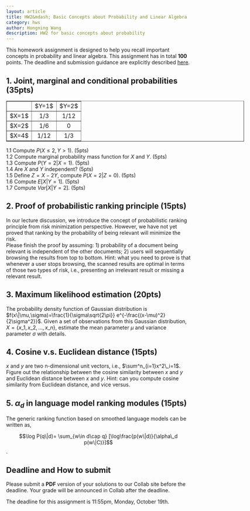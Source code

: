 ```yaml
---
layout: article     
title: HW2&mdash; Basic Concepts about Probability and Linear Algebra        
category: hws        
author: Hongning Wang
description: HW2 for basic concepts about probability      
---
```


This homework assignment is designed to help you recall important concepts in probability and linear algebra. This assignment has in total **100** points. The deadline and submission guidance are explicitly described [here](#time).

## 1. Joint, marginal and conditional probabilities (35pts)

<center>
<table border="1" style="width:650px;">
	<tr>
		<td align="center"></td>
		<td align="center">$Y=1$</td>
		<td align="center">$Y=2$</td>
	</tr>
	<tr>
		<td align="center">$X=1$</td>
		<td align="center">1/3</td>
		<td align="center">1/12</td>
	</tr>
	<tr>
		<td align="center">$X=2$</td>
		<td align="center">1/6</td>
		<td align="center">0</td>
	</tr>
	<tr>
		<td align="center">$X=4$</td>
		<td align="center">1/12</td>
		<td align="center">1/3</td>
	</tr>
</table>
</center> 

1.1 Compute $P(X\le 2, Y>1)$. (5pts)             
1.2 Compute marginal probability mass function for $X$ and $Y$. (5pts)                 
1.3 Compute $P(Y=2|X=1)$. (5pts)       
1.4 Are $X$ and $Y$ independent? (5pts)             
1.5 Define $Z=X-2Y$, compute $P(X=2|Z=0)$. (5pts)             
1.6 Compute $E[X|Y=1]$. (5pts)                   
1.7 Compute $Var[X|Y=2]$. (5pts)                         


## 2. Proof of probabilistic ranking principle (15pts)

In our lecture discussion, we introduce the concept of probabilistic ranking principle from risk minimization perspective. However, we have not yet proved that ranking by the probability of being relevant will minimize the risk.         
Please finish the proof by assuming: 1) probability of a document being relevant is independent of the other documents; 2) users will sequentially browsing the results from top to bottom. Hint: what you need to prove is that whenever a user stops browsing, the scanned results are optimal in terms of those two types of risk, i.e., presenting an irrelevant result or missing a relevant result.      

## 3. Maximum likelihood estimation (20pts) 

The probability density function of Gaussian distribution is $f(x\|\mu,\sigma)=\frac{1}{\sigma\sqrt{2\pi}} e^{-\frac{(x-\mu)^2}{2\sigma^2}}$. Given a set of observations from this Gaussian distribution, $X=\{x\_1,x\_2,\dots,x\_n\}$, estimate the mean parameter $\mu$ and variance parameter $\sigma$ with details. 

## 4. Cosine v.s. Euclidean distance (15pts) 

$x$ and $y$ are two n-dimensional unit vectors, i.e., $\sum^n_{i=1}x^2\_i=1$. Figure out the relationship between the cosine similarity between $x$ and $y$ and Euclidean distance between $x$ and $y$. Hint: can you compute cosine similarity from Euclidean distance, and vice versus.

## 5. $\alpha_d$ in language model ranking modules (15pts) 

The generic ranking function based on smoothed language models can be written as,

$$\log P(q\|d)= \sum_{w\in d\cap q} [\log\frac{p(w\|d)}{\alpha\_d p(w\|C)}]$$.



## <a name="time"></a> Deadline and How to submit

Please submit a **PDF** version of your solutions to our Collab site before the deadline. Your grade will be announced in Collab after the deadline.

The deadline for this assignment is 11:55pm, Monday, October 19th. 
   
